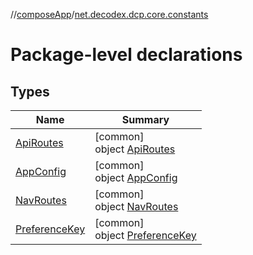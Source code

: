 //[composeApp](../../index.md)/[net.decodex.dcp.core.constants](index.md)

# Package-level declarations

## Types

| Name | Summary |
|---|---|
| [ApiRoutes](-api-routes/index.md) | [common]<br>object [ApiRoutes](-api-routes/index.md) |
| [AppConfig](-app-config/index.md) | [common]<br>object [AppConfig](-app-config/index.md) |
| [NavRoutes](-nav-routes/index.md) | [common]<br>object [NavRoutes](-nav-routes/index.md) |
| [PreferenceKey](-preference-key/index.md) | [common]<br>object [PreferenceKey](-preference-key/index.md) |
